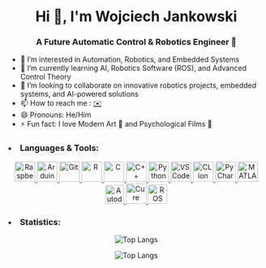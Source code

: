<h1 align="center">Hi 👋, I'm Wojciech Jankowski</h1>
<h3 align="center">A Future Automatic Control & Robotics Engineer 🤖</h3>


- 👀 I’m interested in Automation, Robotics, and Embedded Systems
- 🌱 I’m currently learning AI, Robotics Software (ROS), and Advanced Control Theory
- 💞️ I’m looking to collaborate on innovative robotics projects, embedded systems, and AI-powered solutions
- 📫 How to reach me :
<a href="mailto:wojciech.jakub.jankowski@gmail.com"> ✉️</a>
- 😄 Pronouns: He/Him
- ⚡ Fun fact: I love Modern Art 🎨 and Psychological Films 🍿

<h3 align="left"><li>Languages & Tools:</li></h3>

<p align="center">
  <a href="https://www.raspberrypi.org/" target="_blank" rel="noreferrer">
    <img src="https://cdn.jsdelivr.net/gh/devicons/devicon/icons/raspberrypi/raspberrypi-original.svg" alt="Raspberry Pi" width="40" height="40"/>
  </a>
  <a href="https://www.arduino.cc/" target="_blank" rel="noreferrer">
    <img src="https://cdn.jsdelivr.net/gh/devicons/devicon/icons/arduino/arduino-original.svg" alt="Arduino" width="40" height="40"/>
  </a>
   <a href="https://git-scm.com/" target="_blank" rel="noreferrer">
    <img src="https://cdn.jsdelivr.net/gh/devicons/devicon/icons/git/git-original.svg" alt="Git" width="40" height="40"/>
  </a>
  <a href="https://www.r-project.org/" target="_blank" rel="noreferrer">
    <img src="https://cdn.jsdelivr.net/gh/devicons/devicon/icons/r/r-original.svg" alt="R" width="40" height="40"/>
  </a>
  <a href="https://www.cprogramming.com/" target="_blank" rel="noreferrer">
    <img src="https://cdn.jsdelivr.net/gh/devicons/devicon/icons/c/c-original.svg" alt="C" width="40" height="40"/>
  </a>
  <a href="https://www.w3schools.com/cpp/" target="_blank" rel="noreferrer">
    <img src="https://cdn.jsdelivr.net/gh/devicons/devicon/icons/cplusplus/cplusplus-original.svg" alt="C++" width="40" height="40"/>
  </a>
  <a href="https://www.python.org" target="_blank" rel="noreferrer">
    <img src="https://cdn.jsdelivr.net/gh/devicons/devicon/icons/python/python-original.svg" alt="Python" width="40" height="40"/>
  </a>
   <a href="https://code.visualstudio.com/" target="_blank" rel="noreferrer">
    <img src="https://cdn.jsdelivr.net/gh/devicons/devicon/icons/vscode/vscode-original.svg" alt="VS Code" width="40" height="40"/>
  </a>
  <a href="https://www.jetbrains.com/clion/" target="_blank" rel="noreferrer">
    <img src="https://cdn.jsdelivr.net/gh/devicons/devicon/icons/clion/clion-original.svg" alt="CLion" width="40" height="40"/>
  </a>
  <a href="https://www.jetbrains.com/pycharm/" target="_blank" rel="noreferrer">
    <img src="https://cdn.jsdelivr.net/gh/devicons/devicon/icons/pycharm/pycharm-original.svg" alt="PyCharm" width="40" height="40"/>
  </a>
  <a href="https://www.mathworks.com/products/matlab.html" target="_blank" rel="noreferrer">
    <img src="https://cdn.jsdelivr.net/gh/devicons/devicon/icons/matlab/matlab-original.svg" alt="MATLAB" width="40" height="40"/>
  </a>
  <a href="https://cad-project.pl/szkolenie/autodesk-inventor-stopien-1-online/" target="_blank" rel="noreferrer">
   <img src="https://cad-project.pl/wp-content/uploads/2021/10/autodesk-inventor-professional-product-icon-social-400.png" alt="Autodesk Inventor" width="37" height="37"/>
  </a>
  <a href="https://ultimaker.com/software/ultimaker-cura/" target="_blank" rel="noreferrer">
    <img src="https://img.utdstc.com/icon/97a/a5e/97aa5e531fee9e0b18d7028609d091062db6e392c49e45859ba0aeeeb118eae4:100" alt="Cure" width="40" height="40"/>
  </a>
  <a href="https://www.ros.org/" target="_blank" rel="noreferrer">
    <img src="https://upload.wikimedia.org/wikipedia/commons/1/15/Robot_Operating_System_logo.svg" alt="ROS" width="38" height="38"/>
  </a>
</p>

<h3 align="left"><li>Statistics:</li></h3>

<p align="center">
  <img src="https://github-readme-stats.vercel.app/api?username=mezyon&show_icons=true&include_all_commits=true&theme=tokyonight&hide_border=true" alt="Top Langs"/>
</p>
<p align="center">
  <img align="center" src="https://github-readme-stats.vercel.app/api/top-langs/?username=mezyon&layout=compact&theme=tokyonight&hide_border=true" alt="Top Langs"/>
</p>
